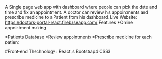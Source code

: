 A Single page web app with dashboard where people can pick the date and time and fix an appointment. A doctor can review his appointments and prescribe medicine to a Patient from his dashboard.
Live Website: https://doctors-portal-react.firebaseapp.com/
Features
*Online appointment making

*Patients Database
*Review appointments
*Prescribe medicine for each patient


#Front-end Thechnology :
React.js
Bootstrap4
CSS3
